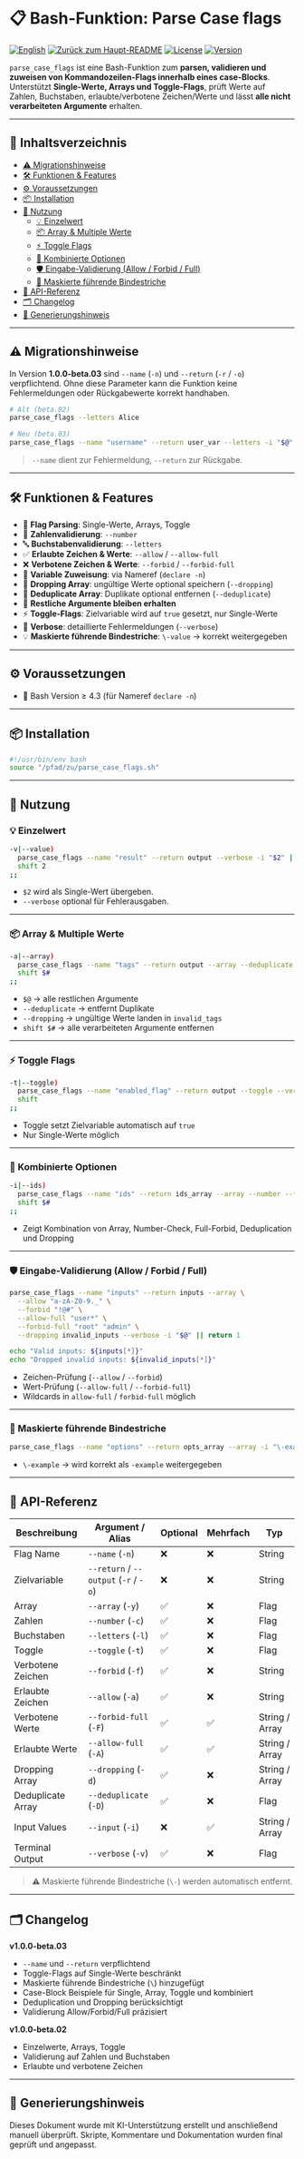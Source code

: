 # 📋 Bash-Funktion: Parse Case flags

[![English](https://img.shields.io/badge/Sprache-English-blue)](./README.md)
[![Zurück zum Haupt-README](https://img.shields.io/badge/Main-README-blue?style=flat\&logo=github)](https://github.com/Marcel-Graefen/Bash-Function-Collection/blob/main/README.de.md)
[![License](https://img.shields.io/badge/license-MIT-lightgrey.svg)](https://opensource.org/licenses/MIT)
[![Version](https://img.shields.io/badge/version-1.0.0_beta.03-blue.svg)](./Versions/v1.0.0-beta.03/README.md)

`parse_case_flags` ist eine Bash-Funktion zum **parsen, validieren und zuweisen von Kommandozeilen-Flags innerhalb eines case-Blocks**.
Unterstützt **Single-Werte, Arrays und Toggle-Flags**, prüft Werte auf Zahlen, Buchstaben, erlaubte/verbotene Zeichen/Werte und lässt **alle nicht verarbeiteten Argumente** erhalten.

---

## 🚀 Inhaltsverzeichnis

* [⚠️ Migrationshinweise](#-migrationshinweise)
* [🛠️ Funktionen & Features](#-funktionen--features)
* [⚙️ Voraussetzungen](#%EF%B8%8F-voraussetzungen)
* [📦 Installation](#-installation)
* [📝 Nutzung](#-nutzung)
  * [💡 Einzelwert](#-einzelwert)
  * [📦 Array & Multiple Werte](#-array--multiple-werte)
  * [⚡ Toggle Flags](#-toggle-flags)
  * [🔗 Kombinierte Optionen](#-kombinierte-optionen)
  * [🛡️ Eingabe-Validierung (Allow / Forbid / Full)](#-eingabe-validierung-allow--forbid--full)
  * [💎 Maskierte führende Bindestriche](#-maskierte-führende-bindestriche)
* [📌 API-Referenz](#-api-referenz)
* [🗂️ Changelog](#-changelog)
* [🤖 Generierungshinweis](#-generierungshinweis)

---

## ⚠️ Migrationshinweise

In Version **1.0.0-beta.03** sind `--name` (`-n`) und `--return` (`-r` / `-o`) verpflichtend.
Ohne diese Parameter kann die Funktion keine Fehlermeldungen oder Rückgabewerte korrekt handhaben.

```bash
# Alt (beta.02)
parse_case_flags --letters Alice

# Neu (beta.03)
parse_case_flags --name "username" --return user_var --letters -i "$@"
```

> `--name` dient zur Fehlermeldung, `--return` zur Rückgabe.

---

## 🛠️ Funktionen & Features

* 🎯 **Flag Parsing**: Single-Werte, Arrays, Toggle
* 🔢 **Zahlenvalidierung**: `--number`
* 🔤 **Buchstabenvalidierung**: `--letters`
* ✅ **Erlaubte Zeichen & Werte**: `--allow` / `--allow-full`
* ❌ **Verbotene Zeichen & Werte**: `--forbid` / `--forbid-full`
* 💾 **Variable Zuweisung**: via Nameref (`declare -n`)
* 💾 **Dropping Array**: ungültige Werte optional speichern (`--dropping`)
* 💾 **Deduplicate Array**: Duplikate optional entfernen (`--deduplicate`)
* 🔄 **Restliche Argumente bleiben erhalten**
* ⚡ **Toggle-Flags**: Zielvariable wird auf `true` gesetzt, nur Single-Werte
* 📢 **Verbose**: detaillierte Fehlermeldungen (`--verbose`)
* 💡 **Maskierte führende Bindestriche**: `\-value` → korrekt weitergegeben

---

## ⚙️ Voraussetzungen

* 🐚 Bash Version ≥ 4.3 (für Nameref `declare -n`)

---

## 📦 Installation

```bash
#!/usr/bin/env bash
source "/pfad/zu/parse_case_flags.sh"
```

---

## 📝 Nutzung

### 💡 Einzelwert

```bash
-v|--value)
  parse_case_flags --name "result" --return output --verbose -i "$2" || return 1
  shift 2
;;
```

* `$2` wird als Single-Wert übergeben.
* `--verbose` optional für Fehlerausgaben.

---

### 📦 Array & Multiple Werte

```bash
-a|--array)
  parse_case_flags --name "tags" --return output --array --deduplicate --dropping invalid_tags --verbose -i "$@" || return 1
  shift $#
;;
```

* `$@` → alle restlichen Argumente
* `--deduplicate` → entfernt Duplikate
* `--dropping` → ungültige Werte landen in `invalid_tags`
* `shift $#` → alle verarbeiteten Argumente entfernen

---

### ⚡ Toggle Flags

```bash
-t|--toggle)
  parse_case_flags --name "enabled_flag" --return output --toggle --verbose || return 1
  shift
;;
```

* Toggle setzt Zielvariable automatisch auf `true`
* Nur Single-Werte möglich

---

### 🔗 Kombinierte Optionen

```bash
-i|--ids)
  parse_case_flags --name "ids" --return ids_array --array --number --forbid-full "0" "999" --deduplicate --dropping invalid_ids --verbose -i "$@" || return 1
  shift $#
;;
```

* Zeigt Kombination von Array, Number-Check, Full-Forbid, Deduplication und Dropping

---

### 🛡️ Eingabe-Validierung (Allow / Forbid / Full)

```bash
parse_case_flags --name "inputs" --return inputs --array \
  --allow "a-zA-Z0-9._" \
  --forbid "!@#" \
  --allow-full "user*" \
  --forbid-full "root" "admin" \
  --dropping invalid_inputs --verbose -i "$@" || return 1

echo "Valid inputs: ${inputs[*]}"
echo "Dropped invalid inputs: ${invalid_inputs[*]}"
```

* Zeichen-Prüfung (`--allow` / `--forbid`)
* Wert-Prüfung (`--allow-full` / `--forbid-full`)
* Wildcards in `allow-full` / `forbid-full` möglich

---

### 💎 Maskierte führende Bindestriche

```bash
parse_case_flags --name "options" --return opts_array --array -i "\-example" "\-safe" --verbose || return 1
```

* `\-example` → wird korrekt als `-example` weitergegeben

---

## 📌 API-Referenz

| Beschreibung      | Argument / Alias                      | Optional  | Mehrfach | Typ            |
| ----------------- | ------------------------------------- | --------- | -------- | -------------- |
| Flag Name         | `--name` (`-n`)                       | ❌        | ❌      | String         |
| Zielvariable      | `--return` / `--output` (`-r` / `-o`) | ❌        | ❌      | String         |
| Array             | `--array` (`-y`)                      | ✅        | ❌      | Flag           |
| Zahlen            | `--number` (`-c`)                     | ✅        | ❌      | Flag           |
| Buchstaben        | `--letters` (`-l`)                    | ✅        | ❌      | Flag           |
| Toggle            | `--toggle` (`-t`)                     | ✅        | ❌      | Flag           |
| Verbotene Zeichen | `--forbid` (`-f`)                     | ✅        | ❌      | String         |
| Erlaubte Zeichen  | `--allow` (`-a`)                      | ✅        | ❌      | String         |
| Verbotene Werte   | `--forbid-full` (`-F`)                | ✅        | ✅      | String / Array |
| Erlaubte Werte    | `--allow-full` (`-A`)                 | ✅        | ✅      | String / Array |
| Dropping Array    | `--dropping` (`-d`)                   | ✅        | ❌      | String / Array |
| Deduplicate Array | `--deduplicate` (`-D`)                | ✅        | ❌      | Flag           |
| Input Values      |  `--input` (`-i`)                     | ❌        | ✅      | String / Array |
| Terminal Output   |  `--verbose` (`-v`)                   | ✅        | ❌      | Flag           |

> ⚠️ Maskierte führende Bindestriche (`\-`) werden automatisch entfernt.

---

## 🗂️ Changelog

**v1.0.0-beta.03**

* `--name` und `--return` verpflichtend
* Toggle-Flags auf Single-Werte beschränkt
* Maskierte führende Bindestriche (`\`) hinzugefügt
* Case-Block Beispiele für Single, Array, Toggle und kombiniert
* Deduplication und Dropping berücksichtigt
* Validierung Allow/Forbid/Full präzisiert

**v1.0.0-beta.02**

* Einzelwerte, Arrays, Toggle
* Validierung auf Zahlen und Buchstaben
* Erlaubte und verbotene Zeichen

---

## 🤖 Generierungshinweis

Dieses Dokument wurde mit KI-Unterstützung erstellt und anschließend manuell überprüft.
Skripte, Kommentare und Dokumentation wurden final geprüft und angepasst.
